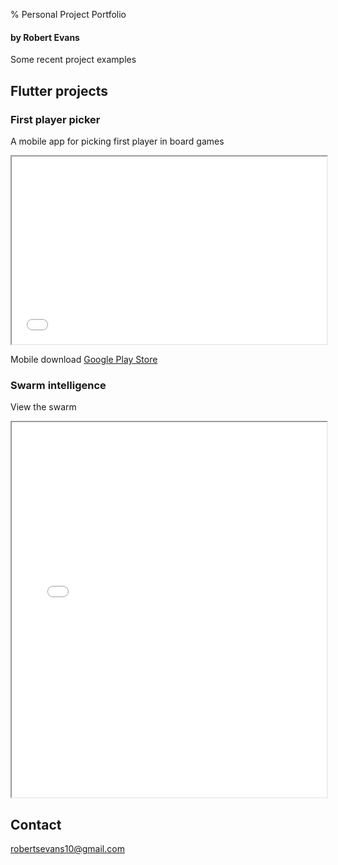 % Personal Project Portfolio

#### by Robert Evans

Some recent project examples

## Flutter projects

### First player picker

A mobile app for picking first player in board games

<iframe
  src="flutter_apps/first_player_picker/first_player_picker.html"
  style="width:100%; height:300px;"
></iframe>

Mobile download [Google Play Store](https://play.google.com/store/apps/details?id=com.robert_evans.first_player_picker)

### Swarm intelligence

View the swarm

<iframe
  src="flutter_apps/swarm_theory/boids.html"
  style="width:100%; height:600px;"
></iframe>

## Contact

robertsevans10@gmail.com
